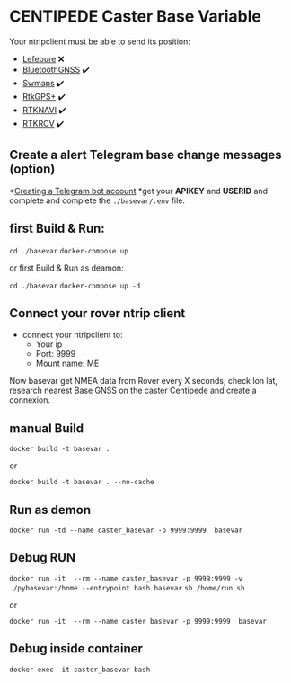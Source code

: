 # CENTIPEDE Caster Base Variable

Your ntripclient must be able to send its position:
* [Lefebure](https://play.google.com/store/apps/details?id=com.lefebure.ntripclient&hl=fr&gl=fr) :x:
* [BluetoothGNSS](https://play.google.com/store/apps/details?id=com.clearevo.bluetooth_gnss&hl=fr&gl=fr) :heavy_check_mark:
* [Swmaps](https://play.google.com/store/apps/details?id=np.com.softwel.swmaps&hl=fr&gl=fr) :heavy_check_mark:
* [RtkGPS+](https://docs.centipede.fr/docs/Rover_rtklib_android/#application-rtkgps-android-open-source) :heavy_check_mark:
* [RTKNAVI](http://rtkexplorer.com/downloads/rtklib-code/) :heavy_check_mark:
* [RTKRCV](https://github.com/tomojitakasu/RTKLIB) :heavy_check_mark:

## Create a alert Telegram base change messages (option)

*[Creating a Telegram bot account](https://usp-python.github.io/06-bot/)
*get your **APIKEY** and **USERID** and complete and complete the ```./basevar/.env``` file.

## first Build & Run:

```cd ./basevar```
```docker-compose up```

or first Build & Run as deamon:

```cd ./basevar```
```docker-compose up -d```

## Connect your rover ntrip client

* connect your ntripclient to:
  * Your ip
  * Port: 9999
  * Mount name: ME

Now basevar get NMEA data from Rover every X seconds, check lon lat, research nearest Base GNSS on the caster Centipede and create a connexion.

## manual Build

```docker build -t basevar .```

 or

```docker build -t basevar . --no-cache```

## Run as demon

```docker run -td --name caster_basevar -p 9999:9999  basevar```

## Debug RUN

```docker run -it  --rm --name caster_basevar -p 9999:9999 -v ./pybasevar:/home --entrypoint bash basevar```
```sh /home/run.sh```

 or

```docker run -it  --rm --name caster_basevar -p 9999:9999  basevar```

## Debug inside container

```docker exec -it caster_basevar bash```
